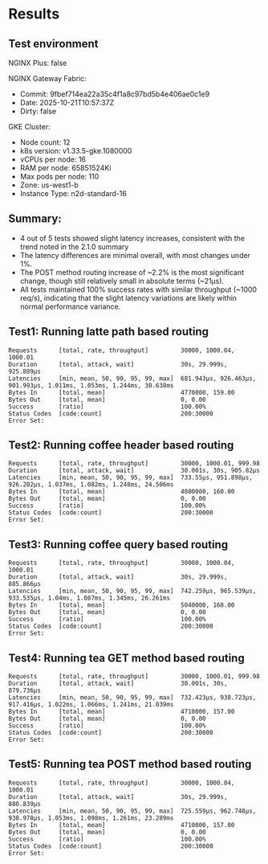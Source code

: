 # Results

## Test environment

NGINX Plus: false

NGINX Gateway Fabric:

- Commit: 9fbef714ea22a35c4f1a8c97bd5b4e406ae0c1e9
- Date: 2025-10-21T10:57:37Z
- Dirty: false

GKE Cluster:

- Node count: 12
- k8s version: v1.33.5-gke.1080000
- vCPUs per node: 16
- RAM per node: 65851524Ki
- Max pods per node: 110
- Zone: us-west1-b
- Instance Type: n2d-standard-16

## Summary: 

- 4 out of 5 tests showed slight latency increases, consistent with the trend noted in the 2.1.0 summary
- The latency differences are minimal overall, with most changes under 1%.
- The POST method routing increase of ~2.2% is the most significant change, though still relatively small in absolute terms (~21µs).
- All tests maintained 100% success rates with similar throughput (~1000 req/s), indicating that the slight latency variations are likely within normal performance variance.

## Test1: Running latte path based routing

```text
Requests      [total, rate, throughput]         30000, 1000.04, 1000.01
Duration      [total, attack, wait]             30s, 29.999s, 925.889µs
Latencies     [min, mean, 50, 90, 95, 99, max]  681.943µs, 926.463µs, 901.993µs, 1.011ms, 1.053ms, 1.244ms, 30.638ms
Bytes In      [total, mean]                     4770000, 159.00
Bytes Out     [total, mean]                     0, 0.00
Success       [ratio]                           100.00%
Status Codes  [code:count]                      200:30000  
Error Set:
```

## Test2: Running coffee header based routing

```text
Requests      [total, rate, throughput]         30000, 1000.01, 999.98
Duration      [total, attack, wait]             30.001s, 30s, 905.82µs
Latencies     [min, mean, 50, 90, 95, 99, max]  733.55µs, 951.898µs, 926.202µs, 1.037ms, 1.082ms, 1.248ms, 24.506ms
Bytes In      [total, mean]                     4800000, 160.00
Bytes Out     [total, mean]                     0, 0.00
Success       [ratio]                           100.00%
Status Codes  [code:count]                      200:30000  
Error Set:
```

## Test3: Running coffee query based routing

```text
Requests      [total, rate, throughput]         30000, 1000.04, 1000.01
Duration      [total, attack, wait]             30s, 29.999s, 885.866µs
Latencies     [min, mean, 50, 90, 95, 99, max]  742.259µs, 965.539µs, 933.535µs, 1.04ms, 1.087ms, 1.345ms, 26.261ms
Bytes In      [total, mean]                     5040000, 168.00
Bytes Out     [total, mean]                     0, 0.00
Success       [ratio]                           100.00%
Status Codes  [code:count]                      200:30000  
Error Set:
```

## Test4: Running tea GET method based routing

```text
Requests      [total, rate, throughput]         30000, 1000.01, 999.98
Duration      [total, attack, wait]             30.001s, 30s, 879.736µs
Latencies     [min, mean, 50, 90, 95, 99, max]  732.423µs, 938.723µs, 917.416µs, 1.022ms, 1.066ms, 1.241ms, 21.039ms
Bytes In      [total, mean]                     4710000, 157.00
Bytes Out     [total, mean]                     0, 0.00
Success       [ratio]                           100.00%
Status Codes  [code:count]                      200:30000  
Error Set:
```

## Test5: Running tea POST method based routing

```text
Requests      [total, rate, throughput]         30000, 1000.04, 1000.01
Duration      [total, attack, wait]             30s, 29.999s, 880.839µs
Latencies     [min, mean, 50, 90, 95, 99, max]  725.559µs, 962.748µs, 938.978µs, 1.053ms, 1.098ms, 1.261ms, 23.289ms
Bytes In      [total, mean]                     4710000, 157.00
Bytes Out     [total, mean]                     0, 0.00
Success       [ratio]                           100.00%
Status Codes  [code:count]                      200:30000  
Error Set:
```
